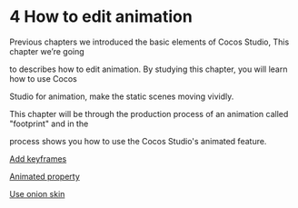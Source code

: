# 4 How to edit animation


Previous chapters we introduced the basic elements of Cocos Studio, This chapter we’re going 

to describes how to edit animation. By studying this chapter, you will learn how to use Cocos 

Studio for animation, make the static scenes moving vividly.

This chapter will be through the production process of an animation called "footprint" and in the 

process shows you how to use the Cocos Studio's animated feature.

[Add keyframes](../add-key-frame/en.md)


[Animated property](../animation-property/en.md)

[Use onion skin](../onionskin/en.md)